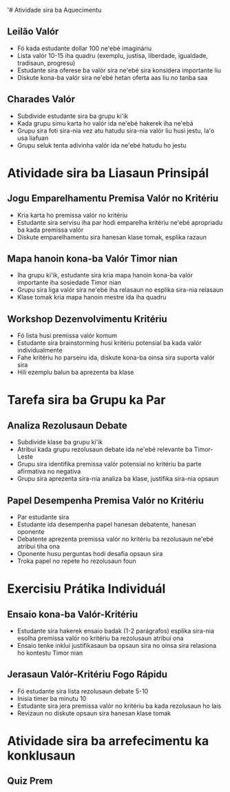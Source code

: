 '# Atividade sira ba Aquecimentu

## Leilão Valór
- Fó kada estudante dollar 100 ne'ebé imagináriu
- Lista valór 10-15 iha quadru (exemplu, justisa, liberdade, igualdade, tradisaun, progresu)
- Estudante sira oferese ba valór sira ne'ebé sira konsidera importante liu
- Diskute kona-ba valór sira ne'ebé hetan oferta aas liu no tanba saa

## Charades Valór
- Subdivide estudante sira ba grupu ki'ik
- Kada grupu simu karta ho valór ida ne'ebé hakerek iha ne'ebá
- Grupu sira foti sira-nia vez atu hatudu sira-nia valór liu husi jestu, la'o usa liafuan
- Grupu seluk tenta adivinha valór ida ne'ebé hatudu ho jestu

# Atividade sira ba Liasaun Prinsipál

## Jogu Emparelhamentu Premisa Valór no Kritériu
- Kria karta ho premissa valór no kritériu
- Estudante sira servisu iha par hodi emparelha kritériu ne'ebé apropriadu ba kada premissa valór
- Diskute emparelhamentu sira hanesan klase tomak, esplika razaun

## Mapa hanoin kona-ba Valór Timor nian
- Iha grupu ki'ik, estudante sira kria mapa hanoin kona-ba valór importante iha sosiedade Timor nian
- Grupu sira liga valór sira ne'ebé iha relasaun no esplika sira-nia relasaun
- Klase tomak kria mapa hanoin mestre ida iha quadru

## Workshop Dezenvolvimentu Kritériu
- Fó lista husi premissa valór komum
- Estudante sira brainstorming husi kritériu potensial ba kada valór individualmente
- Fahe kritériu ho parseiru ida, diskute kona-ba oinsa sira suporta valór sira
- Hili ezemplu balun ba aprezenta ba klase

# Tarefa sira ba Grupu ka Par

## Analiza Rezolusaun Debate
- Subdivide klase ba grupu ki'ik
- Atribui kada grupu rezolusaun debate ida ne'ebé relevante ba Timor-Leste
- Grupu sira identifika premissa valór potensial no kritériu ba parte afirmativa no negativa
- Grupu sira aprezenta sira-nia analiza ba klase, justifika sira-nia opsaun

## Papel Desempenha Premisa Valór no Kritériu
- Par estudante sira
- Estudante ida desempenha papel hanesan debatente, hanesan oponente
- Debatente aprezenta premissa valór no kritériu ba rezolusaun ne'ebé atribui tiha ona
- Oponente husu perguntas hodi desafia opsaun sira
- Troka papel no repete ho rezolusaun foun

# Exercisiu Prátika Individuál

## Ensaio kona-ba Valór-Kritériu
- Estudante sira hakerek ensaio badak (1-2 parágrafos) esplika sira-nia esolha premissa valór no kritériu ba rezolusaun atribui ona
- Ensaio tenke inklui justifikasaun ba opsaun sira no oinsa sira relasiona ho kontestu Timor nian

## Jerasaun Valór-Kritériu Fogo Rápidu
- Fó estudante sira lista rezolusaun debate 5-10
- Inisia timer ba minutu 10
- Estudante sira jera premissa valór no kritériu ba kada rezolusaun ho lais
- Revizaun no diskute opsaun sira hanesan klase tomak

# Atividade sira ba arrefecimentu ka konklusaun

## Quiz Prem